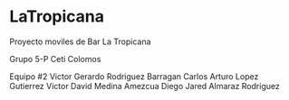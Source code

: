 # LaTropicana
Proyecto moviles de Bar La Tropicana

Grupo 5-P
Ceti Colomos

Equipo #2 
Victor Gerardo Rodriguez Barragan
Carlos Arturo Lopez Gutierrez
Victor David Medina Amezcua
Diego Jared Almaraz Rodriguez
